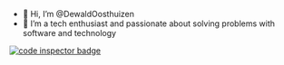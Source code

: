 - 👋 Hi, I’m @DewaldOosthuizen
- 👀 I’m a tech enthusiast and passionate about solving problems with software and technology

<a href="https://frontend.code-inspector.com/public/user/github/DewaldOosthuizen">
   <img src="https://code-inspector.com/public/badge/user/github/DewaldOosthuizen?style=dark" alt="code inspector badge" />
</a>
